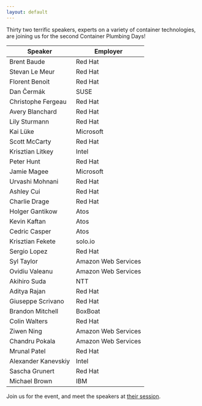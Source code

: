 ```yaml
---
layout: default
---
```


Thirty two terrific speakers, experts on a variety of container technologies, are joining us for the second Container Plumbing Days!

| Speaker | Employer |
| -------------- | ----------- |
| Brent Baude | Red Hat |
| Stevan Le Meur | Red Hat |
| Florent Benoit | Red Hat |
| Dan Čermák | SUSE |
| Christophe Fergeau | Red Hat |
| Avery Blanchard | Red Hat |
| Lily Sturmann | Red Hat |
| Kai Lüke | Microsoft |
| Scott McCarty | Red Hat |
| Krisztian Litkey | Intel |
| Peter Hunt | Red Hat |
| Jamie Magee | Microsoft |
| Urvashi Mohnani | Red Hat |
| Ashley Cui | Red Hat |
| Charlie Drage | Red Hat |
| Holger Gantikow | Atos |
| Kevin Kaftan | Atos |
| Cedric Casper| Atos |
| Krisztian Fekete | solo.io |
| Sergio Lopez | Red Hat |
| Syl Taylor | Amazon Web Services |
| Ovidiu Valeanu | Amazon Web Services |
| Akihiro Suda | NTT |
| Aditya Rajan | Red Hat |
| Giuseppe Scrivano | Red Hat |
| Brandon Mitchell | BoxBoat |
| Colin Walters | Red Hat |
| Ziwen Ning | Amazon Web Services |
| Chandru Pokala | Amazon Web Services |
| Mrunal Patel | Red Hat |
| Alexander Kanevskiy | Intel |
| Sascha Grunert | Red Hat |
| Michael Brown | IBM |

Join us for the event, and meet the speakers at [their session](https://containerplumbing.org/schedule).



<!---
# Submit a Proposal

ContainerPlumbing is looking for proposals around everything containers below the orchestration layer.  This includes (but is not limited to):

* Container runtimes, including WASM
* Image building
* Image scanning
* Image transports
* Container security and isolation
* Virtualization inside containers
* Containers on alternate architectures and platforms
* Linux cgroups and other kernel features
* Container OSes
* Containers on non-Linux OSes
* Containers and filesystem storage

Projects we want to hear about include (but are not limited to): Buildah, CRI-O, Linux cGroups & SecComp, eBPF, podman, containerd, Tern, Kind, Clair, Skopeo, CoreOS, Flatcar Linux, Katacontainers, Kubevirt, OCI, nerdctl, and more.  Basically, if it lives below the scheduling & orchestration layer, then we're interested in hearing about it. Presented technologies should be open source.

While we think that Kubernetes, Openshift, Che, Istio, and similar projects are awesome, this is not the place for them.  There's lots of other conferences covering those.

By submitting a proposal, you are agreeing to the [ContainerPlumbing Code of Conduct](/conduct).

## Deadlines

Please submit your proposal by January 23, 2023, at 23:59 UTC (7pm Eastern).

We will chose which proposals get selected by February 8th and inform all speakers.

The conference will take place March 22 and 23, from 1400 UTC to 1900 UTC each day. 

## Talk Formats

We'll be hosting two kinds of sessions:

Presentation Session (25m): this will be your normal slides/demo talking session, with 15 minutes of presentation and demo, and 10 minutes of questions from the audience.  Live demos, or even recorded video demos, are highly encouraged.  Slides are not required if you have enough demo time or other visual interest.

Discussion Session (50m): these sessions will be for open discussion of topics of general technical interest, like improvements to Linux namespaces, new features for the CRI, etc.  They will be 50 minutes long.  As part of this session proposal, you will need to name at least three people who will be participating in the discussion.  Discussions will also be open to audience members.

Lightning Talk (5m): A very brief presentation on a single topic, technology, or question. Plan on just a few slides or a single-feature demo (but not both).

All talks should be presented live if possible. Container Plumbing is a "summit" type event, where the discussions are more important than the slides.

## Submit Proposal

You can submit a proposal using our [CfP Form](https://forms.gle/5qwX72dhNqWZ4reh6).  Contact [event admin](mailto:jberkus@redhat.com) if you have issues with submitting.
-->
